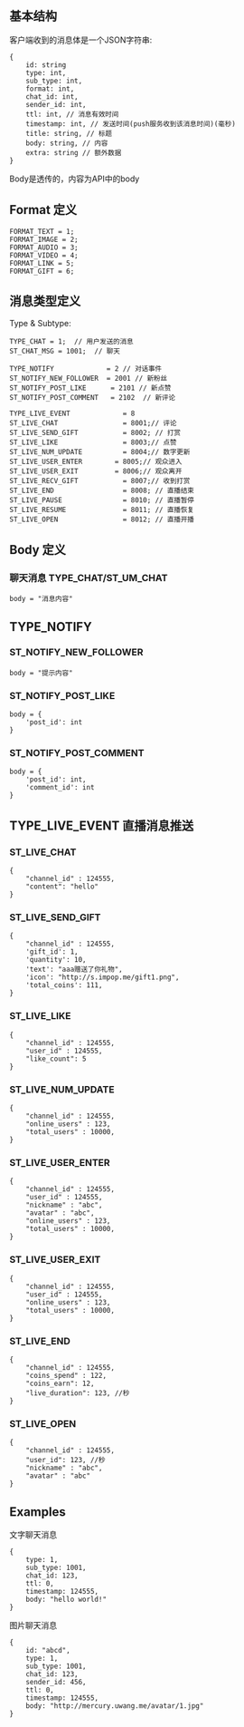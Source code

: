 ## 基本结构 ##

客户端收到的消息体是一个JSON字符串:

    {
        id: string
        type: int,
        sub_type: int,
        format: int,
        chat_id: int,
        sender_id: int,
        ttl: int, // 消息有效时间
        timestamp: int, // 发送时间(push服务收到该消息时间)(毫秒)
        title: string, // 标题
        body: string, // 内容
        extra: string // 额外数据
    }

Body是透传的，内容为API中的body

## Format 定义 ##
    FORMAT_TEXT = 1;
    FORMAT_IMAGE = 2;
    FORMAT_AUDIO = 3;
    FORMAT_VIDEO = 4;
    FORMAT_LINK = 5;
    FORMAT_GIFT = 6;

## 消息类型定义 ##
Type & Subtype:

    TYPE_CHAT = 1;  // 用户发送的消息
    ST_CHAT_MSG = 1001;  // 聊天

    TYPE_NOTIFY             = 2 // 对话事件
    ST_NOTIFY_NEW_FOLLOWER  = 2001 // 新粉丝
    ST_NOTIFY_POST_LIKE      = 2101 // 新点赞
    ST_NOTIFY_POST_COMMENT   = 2102  // 新评论

    TYPE_LIVE_EVENT             = 8
    ST_LIVE_CHAT                = 8001;// 评论
    ST_LIVE_SEND_GIFT           = 8002; // 打赏
    ST_LIVE_LIKE                = 8003;// 点赞
    ST_LIVE_NUM_UPDATE          = 8004;// 数字更新
    ST_LIVE_USER_ENTER        = 8005;// 观众进入
    ST_LIVE_USER_EXIT         = 8006;// 观众离开
    ST_LIVE_RECV_GIFT           = 8007;// 收到打赏
    ST_LIVE_END                 = 8008; // 直播结束
    ST_LIVE_PAUSE               = 8010; // 直播暂停
    ST_LIVE_RESUME              = 8011; // 直播恢复
    ST_LIVE_OPEN                = 8012; // 直播开播

## Body 定义 ##

### 聊天消息 TYPE_CHAT/ST_UM_CHAT ###

    body = "消息内容"


## TYPE_NOTIFY ##
### ST_NOTIFY_NEW_FOLLOWER ###
	body = "提示内容"

### ST_NOTIFY_POST_LIKE ###
	body = {
		'post_id': int
	}

### ST_NOTIFY_POST_COMMENT ###
	body = {
		'post_id': int,
		'comment_id': int
	}

## TYPE_LIVE_EVENT 直播消息推送 ##
### ST_LIVE_CHAT ###

    {
        "channel_id" : 124555,
        "content": "hello"
    }

### ST_LIVE_SEND_GIFT ###

    {
        "channel_id" : 124555,
        'gift_id': 1,
        'quantity': 10,
        'text': "aaa赠送了你礼物",
        'icon': "http://s.impop.me/gift1.png",
        'total_coins': 111,
    }

### ST_LIVE_LIKE ###

    {
        "channel_id" : 124555,
        "user_id" : 124555,
        "like_count": 5
    }

### ST_LIVE_NUM_UPDATE ###

    {
        "channel_id" : 124555,
        "online_users" : 123,
        "total_users" : 10000,
    }

### ST_LIVE_USER_ENTER ###

    {
        "channel_id" : 124555,
        "user_id" : 124555,
        "nickname" : "abc",
        "avatar" : "abc",
        "online_users" : 123,
        "total_users" : 10000,
    }

### ST_LIVE_USER_EXIT ###

    {
        "channel_id" : 124555,
        "user_id" : 124555,
        "online_users" : 123,
        "total_users" : 10000,
    }

### ST_LIVE_END ###

    {
        "channel_id" : 124555,
        "coins_spend" : 122,
        "coins_earn": 12,
        "live_duration": 123, //秒
    }

### ST_LIVE_OPEN ###

    {
        "channel_id" : 124555,
        "user_id": 123, //秒
        "nickname" : "abc",
        "avatar" : "abc"
    }

## Examples ##

文字聊天消息

    {
        type: 1,
        sub_type: 1001,
        chat_id: 123,
        ttl: 0,
        timestamp: 124555,
        body: "hello world!"
    }

图片聊天消息

    {
        id: "abcd",
        type: 1,
        sub_type: 1001,
        chat_id: 123,
        sender_id: 456,
        ttl: 0,
        timestamp: 124555,
        body: "http://mercury.uwang.me/avatar/1.jpg"
    }


